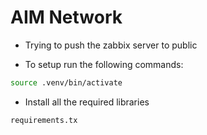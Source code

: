 # AIM Network

* Trying to push the zabbix server to public

* To setup run the following commands:
```bash
source .venv/bin/activate
```

* Install all the required libraries
```bash
requirements.tx
```